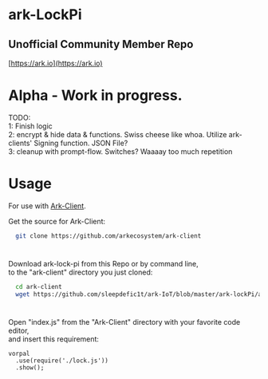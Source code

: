 # ark-LockPi
## Unofficial Community Member Repo

[https://ark.io](https://ark.io)

# Alpha - Work in progress.


TODO:  
1: Finish logic  
2: encrypt & hide data & functions. Swiss cheese like whoa. Utilize ark-clients' Signing function. JSON File?    
3: cleanup with prompt-flow. Switches?  Waaaay too much repetition    


# Usage

For use with  [Ark-Client](https://github.com/arkecosystem/ark-client).

Get the source for Ark-Client: 
```bash
  git clone https://github.com/arkecosystem/ark-client
``` 

# 

Download ark-lock-pi from this Repo or by command line,  
to the "ark-client" directory you just cloned:
```bash
  cd ark-client
  wget https://github.com/sleepdefic1t/ark-IoT/blob/master/ark-lockPi/ark-lock-pi.js
``` 

# 

Open "index.js" from the "Ark-Client" directory with your favorite code editor,  
and insert this requirement:
```nodejs
vorpal
  .use(require('./lock.js'))
  .show();
```
# 
